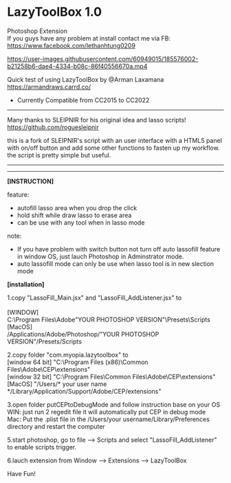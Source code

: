 # LazyToolBox 1.0
Photoshop Extension<br />
If you guys have any problem at install contact me via FB: 
https://www.facebook.com/lethanhtung0209


https://user-images.githubusercontent.com/60949015/185576002-b21258b6-dae4-4334-b08c-86f40556670a.mp4


Quick test of using LazyToolBox by @Arman Laxamana
https://armandraws.carrd.co/

* Currently Compatible from CC2015 to CC2022
----------------------------------------------------------------------------------------------------
Many thanks to SLEIPNIR for his original idea and lasso scripts!<br />
https://github.com/roguesleipnir

this is a fork of SLEIPNIR's script with an user interface with a HTML5 panel with on/off button and add some other functions to fasten up my workflow.
the script is pretty simple but useful.

------------


----------------------------------------------------------------------------------------

<b>[INSTRUCTION]</b>
<br>

  feature:
- autofill lasso area when you drop the click
- hold shift while draw lasso to erase area
- can be use with any tool when in lasso mode

note: 
- If you have problem with switch button not turn off auto lassofill feature in window OS, just lauch Photoshop in Adminstrator mode.
- auto lassofill mode can only be use when lasso tool is in new slection mode

<b>[installation]</b>

1.copy "LassoFill_Main.jsx" and "LassoFill_AddListener.jsx" to  
<br>
[WINDOW]<br>
C:\Program Files\Adobe\"YOUR PHOTOSHOP VERSION"\Presets\Scripts
<br>
[MacOS]<br>
/Applications/Adobe/Photoshop/"YOUR PHOTOSHOP VERSION"/Presets/Scripts  

2.copy folder "com.myopia.lazytoolbox" to 
<br>
[window 64 bit]
"C:\Program Files (x86)\Common Files\Adobe\CEP\extensions"
<br>
[window 32 bit]
"C:\Program Files\Common Files\Adobe\CEP\extensions"
<br>
[MacOS]
"/Users/* your user name */Library/Application/Support/Adobe/CEP/extensions"

3.open folder putCEPtoDebugMode and follow instruction base on your OS
<br>
WIN:
just run 2 regedit file it will automatically put CEP in debug mode
<br>
Mac:
Put the .plist file in the /Users/your username/Library/Preferences directory and restart the computer

5.start photoshop, go to file --> Scripts and select "LassoFill_AddListener" to enable scripts trigger.

6.lauch extension from Window --> Extensions --> LazyToolBox



Have Fun!


